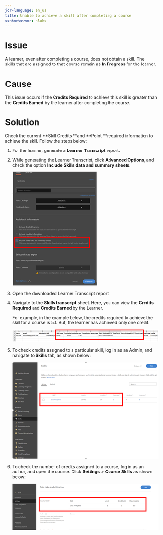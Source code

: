```yaml
---
jcr-language: en_us
title: Unable to achieve a skill after completing a course
contentowner: nluke
---
```



# **Issue**

A learner, even after completing a course, does not obtain a skill. The skills&nbsp;that are assigned to that course remain as **In Progress** for the learner.

# **Cause**

This issue occurs if the **Credits Required** to achieve this skill is greater than the **Credits Earned** by the learner after completing the course.&nbsp;

# **Solution**

Check the current **Skill Credits **and **Point **required information to achieve the skill. Follow the steps below:

1. For the learner, generate a **Learner Transcript** report.
1. While generating the Learner Transcript, click **Advanced** **Options**,&nbsp;and check the option **Include Skills data and summary sheets**.

   ![](assets/advanced-options.png)

1. Open the downloaded Learner Transcript report.&nbsp;
1. Navigate to the **Skills transcript** sheet. Here, you can view the **Credits Required** and **Credits Earned** by the Learner.&nbsp;

   For example, in the example below, the credits required to achieve the skill for a course is 50. But, the learner has achieved only one credit.

   ![](assets/skill-transcript.png)

1. To check credits assigned to a particular skill, log in as an Admin, and navigate to **Skills** tab, as shown below:

   ![](assets/skill.png)

1. To check the number of credits assigned to a course, log in as an author, and open the course. Click **Settings** > **Course Skills** as shown below:

   ![](assets/course-skills.png)

